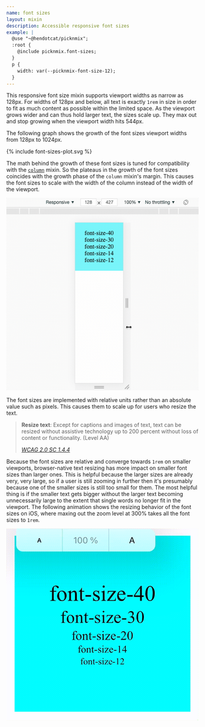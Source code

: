 ```yaml
---
name: font sizes
layout: mixin
description: Accessible responsive font sizes
example: |
  @use "~@hendotcat/picknmix";
  :root {
    @include picknmix.font-sizes;
  }
  p {
    width: var(--picknmix-font-size-12);
  }
---
```


This responsive font size mixin supports viewport widths as narrow as 128px.
For widths of 128px and below, all text is exactly `1rem` in size in order to
fit as much content as possible within the limited space. As the viewport
grows wider and can thus hold larger text, the sizes scale up. They max out and
stop growing when the viewport width hits 544px.

The following graph shows the growth of the font sizes viewport widths from
128px to 1024px.

{% include font-sizes-plot.svg %}

The math behind the growth of these font sizes is tuned for compatibility with
the [`column`](/column) mixin. So the plateaus in the growth of the font sizes
coincides with the growth phase of the `column` mixin's margin. This causes
the font sizes to scale with the width of the column instead of the width of
the viewport.

<img
  src="/font-sizes/margin-pause.gif"
  alt="Animation showing the smooth transition between the no-margin layout and the margin layout"
/>

The font sizes are implemented with relative units rather than an absolute
value such as pixels. This causes them to scale up for users who resize the
text.

> **Resize text**: Except for captions and images of text, text can be resized
> without assistive technology up to 200 percent without loss of content or
> functionality. (Level AA)
>
> <cite><a href="https://www.w3.org/TR/UNDERSTANDING-WCAG20/visual-audio-contrast-scale.html">WCAG 2.0 SC 1.4.4</a></cite>

Because the font sizes are relative and converge towards `1rem` on smaller
viewports, browser-native text resizing has more impact on smaller font sizes
than larger ones. This is helpful because the larger sizes are already very,
very large, so if a user is still zooming in further then it's presumably
because one of the smaller sizes is still too small for them. The most helpful
thing is if the smaller text gets bigger without the larger text becoming
unnecessarily large to the extent that single words no longer fit in the
viewport. The following animation shows the resizing behavior of the font sizes
on iOS, where maxing out the zoom level at 300% takes all the font sizes to
`1rem`.

<img
  src="/font-sizes/mobile-zoom.gif"
  alt="Animation showing the smooth transition between the no-margin layout and the margin layout"
/>

